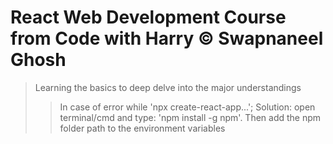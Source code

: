 # React Web Development Course from Code with Harry &copy; Swapnaneel Ghosh
> Learning the basics to deep delve into the major understandings
>> In case of error while 'npx create-react-app...'; Solution: open terminal/cmd and type: 'npm install -g npm'. Then add the npm folder path to the environment variables
